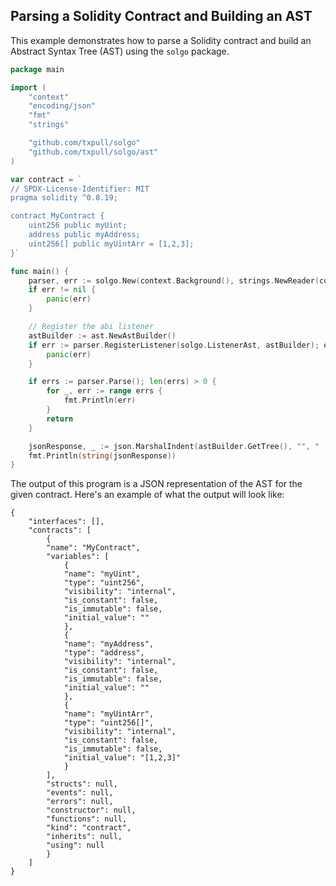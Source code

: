 ## Parsing a Solidity Contract and Building an AST

This example demonstrates how to parse a Solidity contract and build an Abstract Syntax Tree (AST) using the `solgo` package.

```go
package main

import (
	"context"
	"encoding/json"
	"fmt"
	"strings"

	"github.com/txpull/solgo"
	"github.com/txpull/solgo/ast"
)

var contract = `
// SPDX-License-Identifier: MIT
pragma solidity ^0.8.19;

contract MyContract {
	uint256 public myUint;
	address public myAddress;
	uint256[] public myUintArr = [1,2,3];
}`

func main() {
	parser, err := solgo.New(context.Background(), strings.NewReader(contract))
	if err != nil {
		panic(err)
	}

	// Register the abi listener
	astBuilder := ast.NewAstBuilder()
	if err := parser.RegisterListener(solgo.ListenerAst, astBuilder); err != nil {
		panic(err)
	}

	if errs := parser.Parse(); len(errs) > 0 {
		for _, err := range errs {
			fmt.Println(err)
		}
		return
	}

	jsonResponse, _ := json.MarshalIndent(astBuilder.GetTree(), "", "  ")
	fmt.Println(string(jsonResponse))
}
```

The output of this program is a JSON representation of the AST for the given contract. Here's an example of what the output will look like:

```
{
    "interfaces": [],
    "contracts": [
        {
        "name": "MyContract",
        "variables": [
            {
            "name": "myUint",
            "type": "uint256",
            "visibility": "internal",
            "is_constant": false,
            "is_immutable": false,
            "initial_value": ""
            },
            {
            "name": "myAddress",
            "type": "address",
            "visibility": "internal",
            "is_constant": false,
            "is_immutable": false,
            "initial_value": ""
            },
            {
            "name": "myUintArr",
            "type": "uint256[]",
            "visibility": "internal",
            "is_constant": false,
            "is_immutable": false,
            "initial_value": "[1,2,3]"
            }
        ],
        "structs": null,
        "events": null,
        "errors": null,
        "constructor": null,
        "functions": null,
        "kind": "contract",
        "inherits": null,
        "using": null
        }
    ]
}
```
